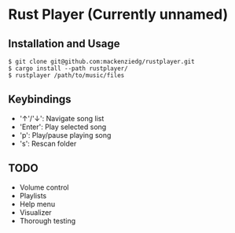 # Rust Player (Currently unnamed)

## Installation and Usage

```
$ git clone git@github.com:mackenziedg/rustplayer.git
$ cargo install --path rustplayer/
$ rustplayer /path/to/music/files
```

## Keybindings

- '↑'/'↓': Navigate song list
- 'Enter': Play selected song
- 'p': Play/pause playing song
- 's': Rescan folder

## TODO

- Volume control
- Playlists
- Help menu
- Visualizer
- Thorough testing
